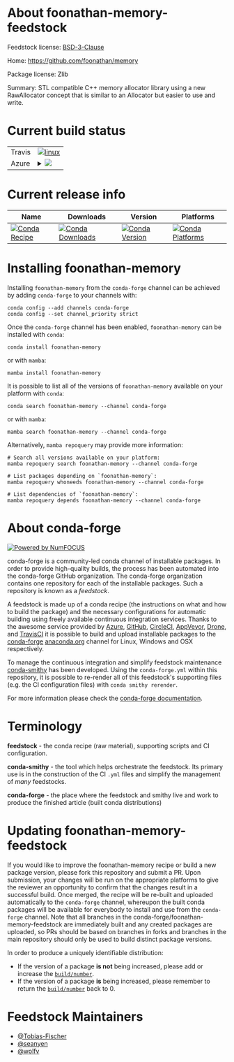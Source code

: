 About foonathan-memory-feedstock
================================

Feedstock license: [BSD-3-Clause](https://github.com/conda-forge/foonathan-memory-feedstock/blob/main/LICENSE.txt)

Home: https://github.com/foonathan/memory

Package license: Zlib

Summary: STL compatible C++ memory allocator library using a new RawAllocator concept that is similar
to an Allocator but easier to use and write.


Current build status
====================


<table><tr>
    <td>Travis</td>
    <td>
      <a href="https://app.travis-ci.com/conda-forge/foonathan-memory-feedstock">
        <img alt="linux" src="https://img.shields.io/travis/com/conda-forge/foonathan-memory-feedstock/main.svg?label=Linux">
      </a>
    </td>
  </tr>
    
  <tr>
    <td>Azure</td>
    <td>
      <details>
        <summary>
          <a href="https://dev.azure.com/conda-forge/feedstock-builds/_build/latest?definitionId=8440&branchName=main">
            <img src="https://dev.azure.com/conda-forge/feedstock-builds/_apis/build/status/foonathan-memory-feedstock?branchName=main">
          </a>
        </summary>
        <table>
          <thead><tr><th>Variant</th><th>Status</th></tr></thead>
          <tbody><tr>
              <td>linux_64</td>
              <td>
                <a href="https://dev.azure.com/conda-forge/feedstock-builds/_build/latest?definitionId=8440&branchName=main">
                  <img src="https://dev.azure.com/conda-forge/feedstock-builds/_apis/build/status/foonathan-memory-feedstock?branchName=main&jobName=linux&configuration=linux%20linux_64_" alt="variant">
                </a>
              </td>
            </tr><tr>
              <td>linux_aarch64</td>
              <td>
                <a href="https://dev.azure.com/conda-forge/feedstock-builds/_build/latest?definitionId=8440&branchName=main">
                  <img src="https://dev.azure.com/conda-forge/feedstock-builds/_apis/build/status/foonathan-memory-feedstock?branchName=main&jobName=linux&configuration=linux%20linux_aarch64_" alt="variant">
                </a>
              </td>
            </tr><tr>
              <td>linux_ppc64le</td>
              <td>
                <a href="https://dev.azure.com/conda-forge/feedstock-builds/_build/latest?definitionId=8440&branchName=main">
                  <img src="https://dev.azure.com/conda-forge/feedstock-builds/_apis/build/status/foonathan-memory-feedstock?branchName=main&jobName=linux&configuration=linux%20linux_ppc64le_" alt="variant">
                </a>
              </td>
            </tr><tr>
              <td>osx_64</td>
              <td>
                <a href="https://dev.azure.com/conda-forge/feedstock-builds/_build/latest?definitionId=8440&branchName=main">
                  <img src="https://dev.azure.com/conda-forge/feedstock-builds/_apis/build/status/foonathan-memory-feedstock?branchName=main&jobName=osx&configuration=osx%20osx_64_" alt="variant">
                </a>
              </td>
            </tr><tr>
              <td>osx_arm64</td>
              <td>
                <a href="https://dev.azure.com/conda-forge/feedstock-builds/_build/latest?definitionId=8440&branchName=main">
                  <img src="https://dev.azure.com/conda-forge/feedstock-builds/_apis/build/status/foonathan-memory-feedstock?branchName=main&jobName=osx&configuration=osx%20osx_arm64_" alt="variant">
                </a>
              </td>
            </tr><tr>
              <td>win_64</td>
              <td>
                <a href="https://dev.azure.com/conda-forge/feedstock-builds/_build/latest?definitionId=8440&branchName=main">
                  <img src="https://dev.azure.com/conda-forge/feedstock-builds/_apis/build/status/foonathan-memory-feedstock?branchName=main&jobName=win&configuration=win%20win_64_" alt="variant">
                </a>
              </td>
            </tr>
          </tbody>
        </table>
      </details>
    </td>
  </tr>
</table>

Current release info
====================

| Name | Downloads | Version | Platforms |
| --- | --- | --- | --- |
| [![Conda Recipe](https://img.shields.io/badge/recipe-foonathan--memory-green.svg)](https://anaconda.org/conda-forge/foonathan-memory) | [![Conda Downloads](https://img.shields.io/conda/dn/conda-forge/foonathan-memory.svg)](https://anaconda.org/conda-forge/foonathan-memory) | [![Conda Version](https://img.shields.io/conda/vn/conda-forge/foonathan-memory.svg)](https://anaconda.org/conda-forge/foonathan-memory) | [![Conda Platforms](https://img.shields.io/conda/pn/conda-forge/foonathan-memory.svg)](https://anaconda.org/conda-forge/foonathan-memory) |

Installing foonathan-memory
===========================

Installing `foonathan-memory` from the `conda-forge` channel can be achieved by adding `conda-forge` to your channels with:

```
conda config --add channels conda-forge
conda config --set channel_priority strict
```

Once the `conda-forge` channel has been enabled, `foonathan-memory` can be installed with `conda`:

```
conda install foonathan-memory
```

or with `mamba`:

```
mamba install foonathan-memory
```

It is possible to list all of the versions of `foonathan-memory` available on your platform with `conda`:

```
conda search foonathan-memory --channel conda-forge
```

or with `mamba`:

```
mamba search foonathan-memory --channel conda-forge
```

Alternatively, `mamba repoquery` may provide more information:

```
# Search all versions available on your platform:
mamba repoquery search foonathan-memory --channel conda-forge

# List packages depending on `foonathan-memory`:
mamba repoquery whoneeds foonathan-memory --channel conda-forge

# List dependencies of `foonathan-memory`:
mamba repoquery depends foonathan-memory --channel conda-forge
```


About conda-forge
=================

[![Powered by
NumFOCUS](https://img.shields.io/badge/powered%20by-NumFOCUS-orange.svg?style=flat&colorA=E1523D&colorB=007D8A)](https://numfocus.org)

conda-forge is a community-led conda channel of installable packages.
In order to provide high-quality builds, the process has been automated into the
conda-forge GitHub organization. The conda-forge organization contains one repository
for each of the installable packages. Such a repository is known as a *feedstock*.

A feedstock is made up of a conda recipe (the instructions on what and how to build
the package) and the necessary configurations for automatic building using freely
available continuous integration services. Thanks to the awesome service provided by
[Azure](https://azure.microsoft.com/en-us/services/devops/), [GitHub](https://github.com/),
[CircleCI](https://circleci.com/), [AppVeyor](https://www.appveyor.com/),
[Drone](https://cloud.drone.io/welcome), and [TravisCI](https://travis-ci.com/)
it is possible to build and upload installable packages to the
[conda-forge](https://anaconda.org/conda-forge) [anaconda.org](https://anaconda.org/)
channel for Linux, Windows and OSX respectively.

To manage the continuous integration and simplify feedstock maintenance
[conda-smithy](https://github.com/conda-forge/conda-smithy) has been developed.
Using the ``conda-forge.yml`` within this repository, it is possible to re-render all of
this feedstock's supporting files (e.g. the CI configuration files) with ``conda smithy rerender``.

For more information please check the [conda-forge documentation](https://conda-forge.org/docs/).

Terminology
===========

**feedstock** - the conda recipe (raw material), supporting scripts and CI configuration.

**conda-smithy** - the tool which helps orchestrate the feedstock.
                   Its primary use is in the construction of the CI ``.yml`` files
                   and simplify the management of *many* feedstocks.

**conda-forge** - the place where the feedstock and smithy live and work to
                  produce the finished article (built conda distributions)


Updating foonathan-memory-feedstock
===================================

If you would like to improve the foonathan-memory recipe or build a new
package version, please fork this repository and submit a PR. Upon submission,
your changes will be run on the appropriate platforms to give the reviewer an
opportunity to confirm that the changes result in a successful build. Once
merged, the recipe will be re-built and uploaded automatically to the
`conda-forge` channel, whereupon the built conda packages will be available for
everybody to install and use from the `conda-forge` channel.
Note that all branches in the conda-forge/foonathan-memory-feedstock are
immediately built and any created packages are uploaded, so PRs should be based
on branches in forks and branches in the main repository should only be used to
build distinct package versions.

In order to produce a uniquely identifiable distribution:
 * If the version of a package **is not** being increased, please add or increase
   the [``build/number``](https://docs.conda.io/projects/conda-build/en/latest/resources/define-metadata.html#build-number-and-string).
 * If the version of a package **is** being increased, please remember to return
   the [``build/number``](https://docs.conda.io/projects/conda-build/en/latest/resources/define-metadata.html#build-number-and-string)
   back to 0.

Feedstock Maintainers
=====================

* [@Tobias-Fischer](https://github.com/Tobias-Fischer/)
* [@seanyen](https://github.com/seanyen/)
* [@wolfv](https://github.com/wolfv/)


